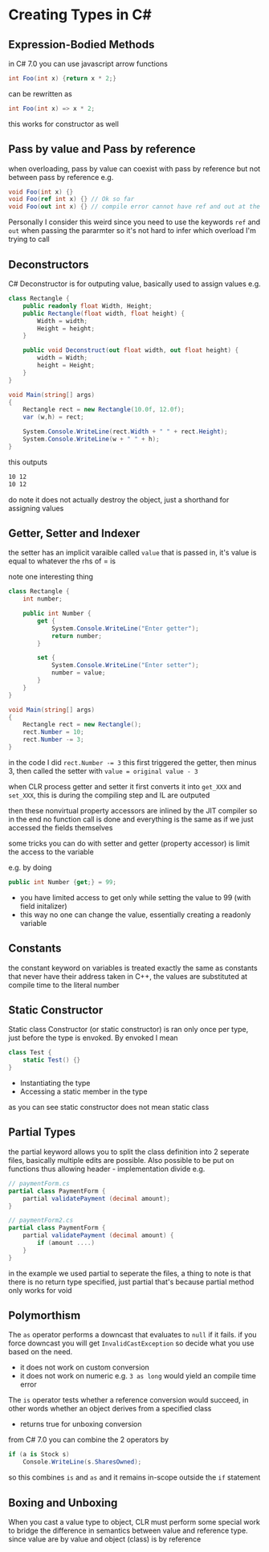 # Creating Types in C\#

## Expression-Bodied Methods

in C# 7.0 you can use javascript arrow functions 

```C#
int Foo(int x) {return x * 2;}
```

can be rewritten as

```C#
int Foo(int x) => x * 2;
```

this works for constructor as well

## Pass by value and Pass by reference

when overloading, pass by value can coexist with pass by reference but not between pass by reference e.g.

```C#
void Foo(int x) {}
void Foo(ref int x) {} // Ok so far
void Foo(out int x) {} // compile error cannot have ref and out at the same time
```

Personally I consider this weird since you need to use the keywords `ref` and `out` when passing the pararmter so it's not hard to infer which overload I'm trying to call

## Deconstructors

C# Deconstructor is for outputing value, basically used to assign values e.g.

```C#
class Rectangle {
    public readonly float Width, Height;
    public Rectangle(float width, float height) {
        Width = width;
        Height = height;
    }

    public void Deconstruct(out float width, out float height) {
        width = Width;
        height = Height;
    }
}

void Main(string[] args)
{
    Rectangle rect = new Rectangle(10.0f, 12.0f);
    var (w,h) = rect;

    System.Console.WriteLine(rect.Width + " " + rect.Height);
    System.Console.WriteLine(w + " " + h);
}
```

this outputs

```md
10 12
10 12
```

do note it does not actually destroy the object, just a shorthand for assigning values

## Getter, Setter and Indexer

the setter has an implicit varaible called `value` that is passed in, it's value is equal to whatever the rhs of = is

note one interesting thing

```C#
class Rectangle {
    int number;

    public int Number {
        get {
            System.Console.WriteLine("Enter getter");
            return number;
        }

        set {
            System.Console.WriteLine("Enter setter");
            number = value;
        }
    }
}

void Main(string[] args)
{
    Rectangle rect = new Rectangle();
    rect.Number = 10;
    rect.Number -= 3;
}
```

in the code I did `rect.Number -= 3` this first triggered the getter, then minus 3, then called the setter with `value = original value - 3`

when CLR process getter and setter it first converts it into `get_XXX` and `set_XXX`, this is during the compiling step and IL are outputed

then these nonvirtual property accessors are inlined by the JIT compiler so in the end no function call is done and everything is the same as if we just accessed the fields themselves

some tricks you can do with setter and getter (property accessor) is limit the access to the variable

e.g. by doing

```C#
public int Number {get;} = 99;
```

* you have limited access to get only while setting the value to 99 (with field initalizer)
* this way no one can change the value, essentially creating a readonly variable

## Constants

the constant keyword on variables is treated exactly the same as constants that never have their address taken in C++, the values are substituted at compile time to the literal number

## Static Constructor

Static class Constructor (or static constructor) is ran only once per type, just before the type is envoked. By envoked I mean

```C#
class Test {
    static Test() {}
}
```

* Instantiating the type
* Accessing a static member in the type

as you can see static constructor does not mean static class

## Partial Types

the partial keyword allows you to split the class definition into 2 seperate files, basically multiple edits are possible. Also possible to be put on functions thus allowing header - implementation divide e.g.

```C#
// paymentForm.cs
partial class PaymentForm {
    partial validatePayment (decimal amount);
}

// paymentForm2.cs
partial class PaymentForm {
    partial validatePayment (decimal amount) {
        if (amount ....)
    }
}
```

in the example we used partial to seperate the files, a thing to note is that there is no return type specified, just partial that's because partial method only works for void

## Polymorthism

The `as` operator performs a downcast that evaluates to `null` if it fails. if you force downcast you will get `InvalidCastException` so decide what you use based on the need.

* it does not work on custom conversion
* it does not work on numeric e.g. `3 as long` would yield an compile time error

The `is` operator tests whether a reference conversion would succeed, in other words whether an object derives from a specified class

* returns true for unboxing conversion

from C# 7.0 you can combine the 2 operators by

```C#
if (a is Stock s)
    Console.WriteLine(s.SharesOwned);
```

so this combines `is` and `as` and it remains in-scope outside the `if` statement

## Boxing and Unboxing

When you cast a value type to object, CLR must perform some special work to bridge the difference in semantics between value and reference type. since value are by value and object (class) is by reference